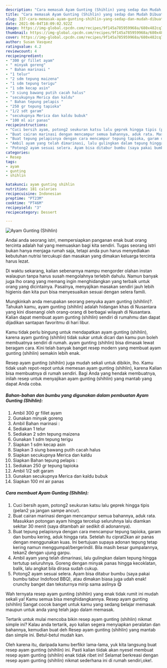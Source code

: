 ```yaml
---
description: "Cara memasak Ayam Gunting (Shihlin) yang sedap dan Mudah Dibuat"
title: "Cara memasak Ayam Gunting (Shihlin) yang sedap dan Mudah Dibuat"
slug: 337-cara-memasak-ayam-gunting-shihlin-yang-sedap-dan-mudah-dibuat
date: 2021-06-04T18:09:02.922Z
image: https://img-global.cpcdn.com/recipes/9f145a785959968a/680x482cq70/ayam-gunting-shihlin-foto-resep-utama.jpg
thumbnail: https://img-global.cpcdn.com/recipes/9f145a785959968a/680x482cq70/ayam-gunting-shihlin-foto-resep-utama.jpg
cover: https://img-global.cpcdn.com/recipes/9f145a785959968a/680x482cq70/ayam-gunting-shihlin-foto-resep-utama.jpg
author: Susan Vasquez
ratingvalue: 4.2
reviewcount: 4
recipeingredient:
- "300 gr fillet ayam"
- " minyak goreng"
- " Bahan marinasi "
- "1 telur"
- "2 sdm tepung maizena"
- "1 sdm tepung terigu"
- "1 sdm kecap asin"
- "3 siung bawang putih cacah halus"
- "secukupnya Merica dan kaldu"
- " Bahan tepung pelapis "
- "250 gr tepung tapioka"
- "1/2 sdt garam"
- "secukupnya Merica dan kaldu bubuk"
- "100 ml air panas"
recipeinstructions:
- "Cuci bersih ayam, potong2 seukuran katsu lalu geprek hingga tipis (pelan2 ya jangan sampe ancur)."
- "Buat cairan marinasi dengan mencampur semua bahannya, aduk rata. Masukkan potongan ayam hingga tercelup seluruhnya lalu diamkan sekitar 30 menit (saya ditambah air sedikit di adonannya)."
- "Buat tepung pelapisnya dengan cara mencampur tepung tapioka, garam dan bumbu kering, aduk hingga rata. Setelah itu ciprat2kan air panas dengan menggunakan kuas. Ini bertujuan supaya adonan tepung tetap kering namun menggumpal/bergerindil. Bila masih besar gumpalannya, tekan2 dengan ujung garpu."
- "Ambil ayam yang telah dimarinasi, lalu gulingkan dalam tepung hingga tertutup seluruhnya. Goreng dengan minyak panas hingga kecoklatan, balik, lalu angkat bila dirasa sudah cukup."
- "Potong2 ayam sesuai selera. Ayam bisa ditabur bumbu (saya pakai bumbu tabur Indofood BBQ), atau dimakan biasa juga udah enak! crunchy banget dan teksturnya mirip sama aslinya 😋"
categories:
- Resep
tags:
- ayam
- gunting
- shihlin

katakunci: ayam gunting shihlin 
nutrition: 181 calories
recipecuisine: Indonesian
preptime: "PT23M"
cooktime: "PT46M"
recipeyield: "3"
recipecategory: Dessert

---
```



![Ayam Gunting (Shihlin)](https://img-global.cpcdn.com/recipes/9f145a785959968a/680x482cq70/ayam-gunting-shihlin-foto-resep-utama.jpg)

Andai anda seorang istri, mempersiapkan panganan enak buat orang tercinta adalah hal yang memuaskan bagi kita sendiri. Tugas seorang istri bukan hanya menjaga rumah saja, tetapi anda pun harus menyediakan kebutuhan nutrisi tercukupi dan masakan yang dimakan keluarga tercinta harus lezat.

Di waktu  sekarang, kalian sebenarnya mampu mengorder olahan instan walaupun tanpa harus susah mengolahnya terlebih dahulu. Namun banyak juga lho orang yang memang ingin menghidangkan yang terbaik untuk orang yang dicintainya. Pasalnya, menyajikan masakan sendiri jauh lebih higienis dan kita pun bisa menyesuaikan sesuai dengan selera famili. 



Mungkinkah anda merupakan seorang penyuka ayam gunting (shihlin)?. Tahukah kamu, ayam gunting (shihlin) adalah hidangan khas di Nusantara yang kini disenangi oleh orang-orang di berbagai wilayah di Nusantara. Kalian dapat membuat ayam gunting (shihlin) sendiri di rumahmu dan dapat dijadikan santapan favoritmu di hari libur.

Kamu tidak perlu bingung untuk mendapatkan ayam gunting (shihlin), karena ayam gunting (shihlin) tidak sukar untuk dicari dan kamu pun boleh membuatnya sendiri di rumah. ayam gunting (shihlin) bisa dimasak lewat beragam cara. Kini telah banyak banget resep modern yang membuat ayam gunting (shihlin) semakin lebih enak.

Resep ayam gunting (shihlin) juga mudah sekali untuk dibikin, lho. Kamu tidak usah repot-repot untuk memesan ayam gunting (shihlin), karena Kalian bisa membuatnya di rumah sendiri. Bagi Anda yang hendak membuatnya, inilah resep untuk menyajikan ayam gunting (shihlin) yang mantab yang dapat Anda coba.

<!--inarticleads1-->

##### Bahan-bahan dan bumbu yang digunakan dalam pembuatan Ayam Gunting (Shihlin):

1. Ambil 300 gr fillet ayam
1. Gunakan  minyak goreng
1. Ambil  Bahan marinasi :
1. Sediakan 1 telur
1. Sediakan 2 sdm tepung maizena
1. Gunakan 1 sdm tepung terigu
1. Siapkan 1 sdm kecap asin
1. Siapkan 3 siung bawang putih cacah halus
1. Siapkan secukupnya Merica dan kaldu
1. Siapkan  Bahan tepung pelapis :
1. Sediakan 250 gr tepung tapioka
1. Ambil 1/2 sdt garam
1. Gunakan secukupnya Merica dan kaldu bubuk
1. Siapkan 100 ml air panas




<!--inarticleads2-->

##### Cara membuat Ayam Gunting (Shihlin):

1. Cuci bersih ayam, potong2 seukuran katsu lalu geprek hingga tipis (pelan2 ya jangan sampe ancur).
1. Buat cairan marinasi dengan mencampur semua bahannya, aduk rata. Masukkan potongan ayam hingga tercelup seluruhnya lalu diamkan sekitar 30 menit (saya ditambah air sedikit di adonannya).
1. Buat tepung pelapisnya dengan cara mencampur tepung tapioka, garam dan bumbu kering, aduk hingga rata. Setelah itu ciprat2kan air panas dengan menggunakan kuas. Ini bertujuan supaya adonan tepung tetap kering namun menggumpal/bergerindil. Bila masih besar gumpalannya, tekan2 dengan ujung garpu.
1. Ambil ayam yang telah dimarinasi, lalu gulingkan dalam tepung hingga tertutup seluruhnya. Goreng dengan minyak panas hingga kecoklatan, balik, lalu angkat bila dirasa sudah cukup.
1. Potong2 ayam sesuai selera. Ayam bisa ditabur bumbu (saya pakai bumbu tabur Indofood BBQ), atau dimakan biasa juga udah enak! crunchy banget dan teksturnya mirip sama aslinya 😋




Wah ternyata resep ayam gunting (shihlin) yang enak tidak rumit ini mudah sekali ya! Kamu semua bisa menghidangkannya. Resep ayam gunting (shihlin) Sangat cocok banget untuk kamu yang sedang belajar memasak maupun untuk anda yang telah jago dalam memasak.

Tertarik untuk mulai mencoba bikin resep ayam gunting (shihlin) nikmat simple ini? Kalau anda tertarik, ayo kalian segera menyiapkan peralatan dan bahannya, kemudian buat deh Resep ayam gunting (shihlin) yang mantab dan simple ini. Betul-betul mudah kan. 

Oleh karena itu, daripada kamu berfikir lama-lama, yuk kita langsung buat resep ayam gunting (shihlin) ini. Pasti kalian tiidak akan nyesel membuat resep ayam gunting (shihlin) enak tidak ribet ini! Selamat berkreasi dengan resep ayam gunting (shihlin) nikmat sederhana ini di rumah sendiri,oke!.

